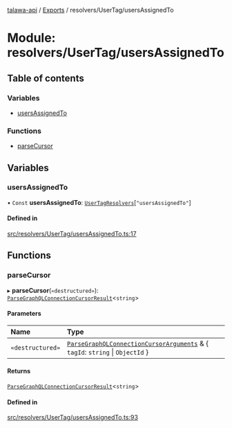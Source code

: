 [talawa-api](../README.md) / [Exports](../modules.md) / resolvers/UserTag/usersAssignedTo

# Module: resolvers/UserTag/usersAssignedTo

## Table of contents

### Variables

- [usersAssignedTo](resolvers_UserTag_usersAssignedTo.md#usersassignedto)

### Functions

- [parseCursor](resolvers_UserTag_usersAssignedTo.md#parsecursor)

## Variables

### usersAssignedTo

• `Const` **usersAssignedTo**: [`UserTagResolvers`](types_generatedGraphQLTypes.md#usertagresolvers)[``"usersAssignedTo"``]

#### Defined in

[src/resolvers/UserTag/usersAssignedTo.ts:17](https://github.com/PalisadoesFoundation/talawa-api/blob/708df7e/src/resolvers/UserTag/usersAssignedTo.ts#L17)

## Functions

### parseCursor

▸ **parseCursor**(`«destructured»`): [`ParseGraphQLConnectionCursorResult`](utilities_graphQLConnection_parseGraphQLConnectionArguments.md#parsegraphqlconnectioncursorresult)\<`string`\>

#### Parameters

| Name | Type |
| :------ | :------ |
| `«destructured»` | [`ParseGraphQLConnectionCursorArguments`](utilities_graphQLConnection_parseGraphQLConnectionArguments.md#parsegraphqlconnectioncursorarguments) & \{ `tagId`: `string` \| `ObjectId`  \} |

#### Returns

[`ParseGraphQLConnectionCursorResult`](utilities_graphQLConnection_parseGraphQLConnectionArguments.md#parsegraphqlconnectioncursorresult)\<`string`\>

#### Defined in

[src/resolvers/UserTag/usersAssignedTo.ts:93](https://github.com/PalisadoesFoundation/talawa-api/blob/708df7e/src/resolvers/UserTag/usersAssignedTo.ts#L93)
